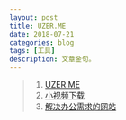 ```yaml
---
layout: post
title: UZER.ME
date: 2018-07-21
categories: blog
tags: [工具]
description: 文章金句。
---
```



>1. [UZER.ME](https://uzer.me)   
>1. [小视频下载](https://mp.weixin.qq.com/s/4gJewuJB1yMD34p8pixn5A)   
>1. [解决办公需求的网站](http://www.lukou.com/userfeed/16906636)   
